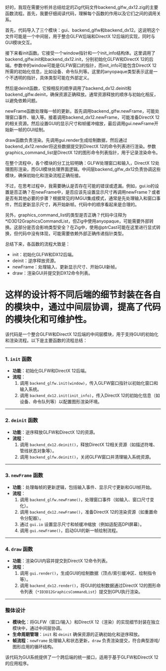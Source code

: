 好的，我现在需要分析并总结给定的Zig代码文件backend_glfw_dx12.zig的主要函数流程。首先，我要仔细阅读代码，理解每个函数的作用以及它们之间的调用关系。

首先，代码导入了三个模块：gui、backend_glfw和backend_dx12。这说明这个文件可能是一个中间层，用于整合GLFW后端和DirectX 12后端的实现，同时与GUI模块交互。

接下来看init函数。它接受一个window指针和一个init_info结构体。这里调用了backend_glfw.init和backend_dx12.init，分别初始化GLFW和DirectX 12的后端。参数中的window可能是GLFW窗口的指针，而init_info可能包含DirectX 12所需的初始化信息，比如设备、命令队列等。这里的anyopaque类型表示这是一个不透明的指针，具体类型可能在外部定义。

然后是deinit函数，它按相反的顺序调用了backend_dx12.deinit和backend_glfw.deinit，确保资源正确释放。通常资源释放的顺序与初始化相反，以避免依赖问题。

newFrame函数处理每一帧的更新。首先调用backend_glfw.newFrame，可能处理窗口事件、输入等。接着调用backend_dx12.newFrame，可能准备DirectX 12的相关资源。然后设置GUI的显示尺寸和帧缓冲缩放，最后调用gui.newFrame开始新一帧的GUI绘制。

draw函数负责渲染。先调用gui.render生成绘制数据，然后通过backend_dx12.render将这些数据提交到DirectX 12的命令列表进行渲染。参数graphics_command_list是DirectX 12的图形命令列表指针，用于记录渲染命令。

在整个流程中，各个模块的分工比较明确：GLFW处理窗口和输入，DirectX 12处理图形渲染，而GUI模块处理界面逻辑。中间层backend_glfw_dx12负责协调这些模块，确保初始化和渲染流程正确衔接。

不过，在思考过程中，我需要确认是否存在可能的错误或遗漏。例如，gui.io的设置是否正确？在newFrame中，是否应该先设置显示尺寸再调用newFrame？或者是否有其他必要的步骤？根据常见的IMGUI集成模式，通常是先处理输入和窗口事件，然后更新显示尺寸，再开始新帧。代码中的顺序看起来是合理的。

另外，graphics_command_list的类型是否正确？代码中注释为*ID3D12GraphicsCommandList，但Zig中使用anyopaque，可能需要外部转换。这部分是否会影响类型安全？在Zig中，使用@ptrCast可能在这里进行显式转换，但代码中没有体现，可能需要依赖外部正确传递指针类型。

总结下来，各函数的流程大致是：

- init：初始化GLFW和DX12后端。
- deinit：逆序释放资源。
- newFrame：处理输入、更新显示尺寸、开始GUI新帧。
- draw：渲染GUI并提交到DX12命令列表。

这样的设计将不同后端的细节封装在各自的模块中，通过中间层协调，提高了代码的模块化和可维护性。
================================================
该代码是一个整合GLFW和DirectX 12后端的中间层模块，用于支持GUI的初始化和渲染流程。以下是主要函数的流程总结：

---

### **1. `init` 函数**
- **功能**：初始化GLFW和DirectX 12后端。
- **流程**：
  1. 调用 `backend_glfw.init(window)`，传入GLFW窗口指针以初始化窗口和输入系统。
  2. 调用 `backend_dx12.init(init_info)`，传入DirectX 12的初始化信息（如设备、命令队列等）以配置图形渲染环境。

---

### **2. `deinit` 函数**
- **功能**：逆序释放GLFW和DirectX 12的资源。
- **流程**：
  1. 调用 `backend_dx12.deinit()`，释放DirectX 12相关资源（如描述符堆、管线状态对象等）。
  2. 调用 `backend_glfw.deinit()`，关闭GLFW窗口并清理输入系统资源。

---

### **3. `newFrame` 函数**
- **功能**：处理每帧的更新逻辑，包括输入事件、显示尺寸更新和GUI帧开始。
- **流程**：
  1. 调用 `backend_glfw.newFrame()`，处理窗口事件（如输入、窗口尺寸变化）。
  2. 调用 `backend_dx12.newFrame()`，准备DirectX 12的渲染资源（如重置命令分配器）。
  3. 通过 `gui.io` 设置显示尺寸和帧缓冲缩放（例如适配高DPI屏幕）。
  4. 调用 `gui.newFrame()`，启动GUI的新一帧绘制流程。

---

### **4. `draw` 函数**
- **功能**：渲染GUI内容并提交到DirectX 12命令列表。
- **流程**：
  1. 调用 `gui.render()`，生成GUI的绘制数据（顶点/索引缓冲区、绘制指令等）。
  2. 调用 `backend_dx12.render()`，将GUI的绘制数据通过DirectX 12的图形命令列表（`*ID3D12GraphicsCommandList`）提交到GPU执行渲染。

---

### **整体设计**
- **模块化**：将GLFW（窗口/输入）和DirectX 12（渲染）的实现细节封装在独立模块中，通过中间层协调。
- **生命周期管理**：`init` 和 `deinit` 确保资源的正确初始化和逆序释放。
- **帧流程**：`newFrame` 处理输入和状态更新，`draw` 负责渲染提交，符合典型游戏/图形应用的循环结构。

该代码为GUI系统提供了一个跨后端的统一接口，适用于基于GLFW和DirectX 12的应用程序。